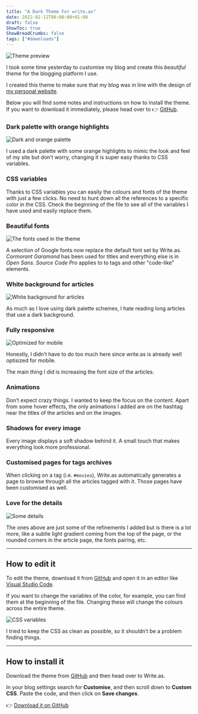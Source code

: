 ```yaml
---
title: "A Dark Theme For write.as"
date: 2022-02-12T08:00:00+01:00
draft: false
ShowToc: true
ShowBreadCrumbs: false
tags: ["#downloads"]
---
```


![Theme preview](https://i.snap.as/xZuovPhQ.jpg)

I took some time yesterday to customise my blog and create this *beautiful* theme for the blogging platform I use.

<!--more-->

I created this theme to make sure that my blog was in line with the design of [my personal website](https://iamfran.com).

Below you will find some notes and instructions on how to install the theme. If you want to download it immediately, please head over to 👉 [GitHub](https://github.com/francesco-puppo/Write.as-Dark-Fran-Theme).

### Dark palette with orange highlights

![Dark and orange palette](https://i.snap.as/iBpD9Sya.jpg)

I used a dark palette with some orange highlights to mimic the look and feel of my site but don’t worry, changing it is super easy thanks to CSS variables.

### CSS variables

Thanks to CSS variables you can easily the colours and fonts of the theme with just a few clicks. No need to hunt down all the references to a specific color in the CSS. Check the beginning of the file to see all of the variables I have used and easily replace them.

### Beautiful fonts

![The fonts used in the theme](https://i.snap.as/lxyXqbqB.jpg)

A selection of Google fonts now replace the default font set by Write.as.
*Cormorant Garamond* has been used for titles and everything else is in *Open Sans*.
*Source Code Pro* applies to to tags and other "code-like" elements.

### White background for articles

![White background for articles](https://i.snap.as/rZb34itU.jpg)

As much as I love using dark palette schemes, I hate reading long articles that use a dark background.

### Fully responsive

![Optimized for mobile](https://i.snap.as/8fdJwadK.jpg)

Honestly, I didn’t have to do too much here since write.as is already well optisized for mobile.

The main thing I did is increasing the font size of the articles.

### Animations

Don’t expect crazy things. I wanted to keep the focus on the content. Apart from some hover effects, the only animations I added are on the hashtag near the titles of the articles and on the images.

### Shadows for every image

Every image displays a soft shadow behind it. A small touch that makes everything look more professional.

### Customised pages for tags archives

When clicking on a tag (i.e. `#movies`), Write.as automatically generates a page to browse through all the articles tagged with it. Those pages have been customised as well.

### Love for the details

![Some details](https://i.snap.as/W4chEIkj.jpg)

The ones above are just some of the refinements I added but is there is a lot more, like a subtle light gradient coming from the top of the page, or the rounded corners in the article page, the fonts pairing, etc.

---

## How to edit it

To edit the theme, download it from [GitHub](https://github.com/francesco-puppo/Write.as-Dark-Fran-Theme) and open it in an editor like [Visual Studio Code](https://code.visualstudio.com/).

If you want to change the variables of the color, for example, you can find them at the beginning of the file. Changing these will change the colours across the entire theme.

![CSS variables](https://i.snap.as/mA3xsrNe.png)

I tried to keep the CSS as clean as possible, so it shouldn’t be a problem finding things.

---

## How to install it

Download the theme from [GitHub](https://github.com/francesco-puppo/Write.as-Dark-Fran-Theme) and then head over to Write.as.

In your blog settings search for **Customise**, and then scroll down to **Custom CSS**. Paste the code, and then click on **Save changes**.

👉 [Download it on GitHub](https://github.com/francesco-puppo/Write.as-Dark-Fran-Theme)
